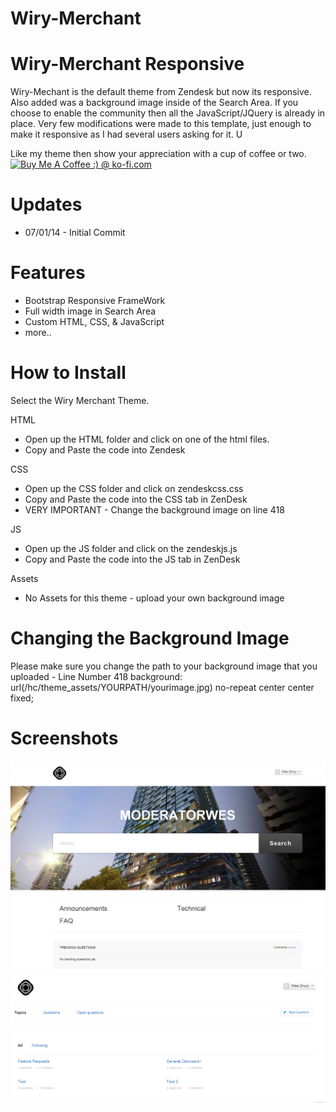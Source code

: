 Wiry-Merchant
=============

Wiry-Merchant Responsive
=======================
Wiry-Mechant is the default theme from Zendesk but now its responsive.  Also added was a background image inside of the Search Area. 
If you choose to enable the community then all the JavaScript/JQuery is already in place.  Very few modifications were made to this template,
just enough to make it responsive as I had several users asking for it.  U

Like my theme then show your appreciation with a cup of coffee or two.  
<a href='http://ko-fi.com?i=8d141fc13e992fb' target='_blank'><img style='border:0px' src='http://ko-fi.com/img/button-4.png' border='0' alt='Buy Me A Coffee :) @ ko-fi.com' /></a>

Updates
========
* 07/01/14 - Initial Commit



Features
=========
* Bootstrap Responsive FrameWork
* Full width image in Search Area
* Custom HTML, CSS, & JavaScript
* more..

How to Install
==============

Select the Wiry Merchant Theme. 

HTML
* Open up the HTML folder and click on one of the html files.
* Copy and Paste the code into Zendesk

CSS
* Open up the CSS folder and click on zendeskcss.css
* Copy and Paste the code into the CSS tab in ZenDesk
* VERY IMPORTANT - Change the background image on line 418

JS
* Open up the JS folder and click on the zendeskjs.js
* Copy and Paste the code into the JS tab in ZenDesk

Assets
* No Assets for this theme - upload your own background image




Changing the Background Image
==============================
Please make sure you change the path to your background image that you uploaded - Line Number 418 
background: url(/hc/theme_assets/YOURPATH/yourimage.jpg) no-repeat center center fixed;

Screenshots
===========
![Alt text](/Screenshots/Wiry-Merchant-Home.png?raw=true "Home Page")
![Alt text](/Screenshots/Wiry-Merchant-Community.png?raw=true "Community Page")





